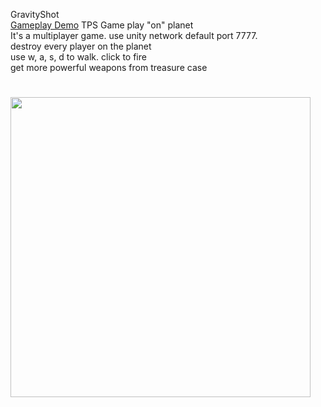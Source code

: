 GravityShot  
[Gameplay Demo](https://www.youtube.com/watch?v=E_qKLl_6fPQ)
TPS Game play "on" planet  
It's a multiplayer game. use unity network default port 7777.  
destroy every player on the planet  
use w, a, s, d to walk. click to fire  
get more powerful weapons from treasure case  
#
<img src="http://imgur.com/VPX3Vmr.jpg" width="480">
